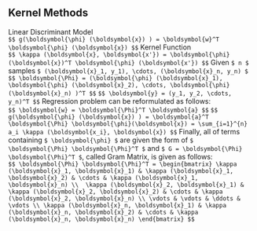 ## Kernel Methods

Linear Discriminant Model<br>
`$$ g(\boldsymbol{\phi} (\boldsymbol{x}) ) = \boldsymbol{w}^T \boldsymbol{\phi} (\boldsymbol{x}) $$`
Kernel Function<br>
`$$ \kappa (\boldsymbol{x}, \boldsymbol{x'}) = \boldsymbol{\phi} (\boldsymbol{x})^T \boldsymbol{\phi} (\boldsymbol{x'}) $$`
Given `$ n $` samples `$ (\boldsymbol{x}_1, y_1), \cdots, (\boldsymbol{x}_n, y_n) $`<br>
`$$ \boldsymbol{\Phi} = (\boldsymbol{\phi} (\boldsymbol{x}_1), \boldsymbol{\phi} (\boldsymbol{x}_2), \cdots, \boldsymbol{\phi} (\boldsymbol{x}_n) )^T $$`
`$$ \boldsymbol{y} = (y_1, y_2, \cdots, y_n)^T $$`
Regression problem can be reformulated as follows:<br>
`$$ \boldsymbol{w} = \boldsymbol{\Phi}^T \boldsymbol{a} $$`
`$$ g(\boldsymbol{\phi} (\boldsymbol{x}) ) = \boldsymbol{a}^T \boldsymbol{\Phi} \boldsymbol{\phi}(\boldsymbol{x}) = \sum_{i=1}^{n} a_i \kappa (\boldsymbol{x_i}, \boldsymbol{x}) $$`
Finally, all of terms containing `$ \boldsymbol{\phi} $` are given the form of `$ \boldsymbol{\Phi} \boldsymbol{\Phi}^T $` and `$ G = \boldsymbol{\Phi} \boldsymbol{\Phi}^T $`, called Gram Matrix, is given as follows:<br>
`$$ \boldsymbol{\Phi} \boldsymbol{\Phi}^T = \begin{bmatrix} \kappa (\boldsymbol{x}_1, \boldsymbol{x}_1) & \kappa (\boldsymbol{x}_1, \boldsymbol{x}_2) & \cdots & \kappa (\boldsymbol{x}_1, \boldsymbol{x}_n) \\  \kappa (\boldsymbol{x}_2, \boldsymbol{x}_1) & \kappa (\boldsymbol{x}_2, \boldsymbol{x}_2) & \cdots & \kappa (\boldsymbol{x}_2, \boldsymbol{x}_n) \\ \vdots & \vdots & \ddots & \vdots \\ \kappa (\boldsymbol{x}_n, \boldsymbol{x}_1) & \kappa (\boldsymbol{x}_n, \boldsymbol{x}_2) & \cdots & \kappa (\boldsymbol{x}_n, \boldsymbol{x}_n) \end{bmatrix} $$`

